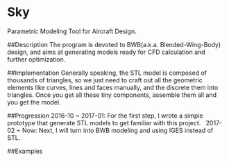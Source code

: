 # Sky
Parametric Modeling Tool for Aircraft Design.

##Description
The program is devoted to BWB(a.k.a. Blended-Wing-Body) design, and aims at generating models ready for 
CFD calculation and further optimization.

##Implementation
Generally speaking, the STL model is composed of thousands of triangles, so we just need to craft out
all the geometric elements like curves, lines and faces manually, and the discrete them into triangles.
Once you get all these tiny components, assemble them all and you get the model.

##Progression
2016-10 ~ 2017-01: For the first step, I wrote a simple prototype that generate STL models to get familiar with this project.   
2017-02 ~ Now: Next, I will turn into BWB modeling and using IGES instead of STL. 

##Examples
